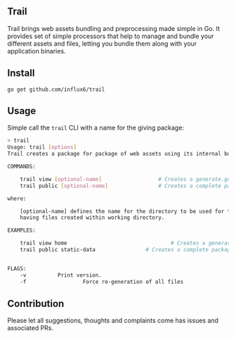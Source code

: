Trail
---------

Trail brings web assets bundling and preprocessing made simple in Go. It provides set of simple processors that help
to manage and bundle your different assets and files, letting you bundle them along with your application binaries.


## Install

```
go get github.com/influx6/trail
```

## Usage

Simple call the `trail` CLI with a name for the giving package:

```bash
> trail
Usage: trail [options]
Trail creates a package for package of web assets using its internal bundlers.

COMMANDS:

	trail view [optional-name]					# Creates a generate.go file which bundles all assets in create directory.
	trail public [optional-name]				# Creates a complete package and content for asset bundling all static files

where:

	[optional-name] defines the name for the directory to be used for the assets if provided, else
	having files created within working directory.

EXAMPLES:

	trail view home									# Creates a generate.go file which bundles all assets in create directory.
	trail public static-data				# Creates a complete package and content for asset bundling all static files


FLAGS:
	-v          Print version.
	-f 					Force re-generation of all files

```


## Contribution

Please let all suggestions, thoughts and complaints come has issues and associated PRs.
